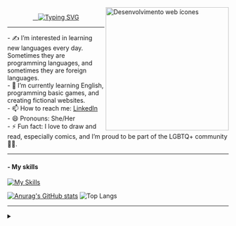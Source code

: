 <a href="https://www.flaticon.com/br/icones-gratis/desenvolvimento-web" title="Desenvolvimento web ícones">
  <img align="right" alt="Desenvolvimento web ícones" height="280" src="https://cdn-icons-png.flaticon.com/128/4667/4667917.png" title="Desenvolvimento web ícones">
</a>

<p align="center">
  <a href="https://git.io/typing-svg">
    <img src="https://readme-typing-svg.demolab.com/?lines=👋+Hi,+I’m+Mariana+Torres+Flores;🤝+Welcome+to+my+GitHub+Profile!&font=Segoe Script" alt="Typing SVG"/>
  </a>
</p>
<hr>
- ✍️ I’m interested in learning new languages every day. Sometimes they are programming languages, and sometimes they are foreign languages.
<br>
- 🌱 I’m currently learning English, programming basic games, and creating fictional websites.
<br>
- 📫 How to reach me: <a href="https://www.linkedin.com/in/Mariana-Torres-🏳️‍🌈-289099210">LinkedIn</a>
<br>
- 😄 Pronouns: She/Her
<br>
- ⚡ Fun fact: I love to draw and read, especially comics, and I’m proud to be part of the LGBTQ+ community🏳️‍🌈.
<hr>
<h4>- My skills</h4>

[![My Skills](https://skillicons.dev/icons?i=js,html,css,cs,py)](https://skillicons.dev)

[![Anurag's GitHub stats](https://github-readme-stats.vercel.app/api?username=mariana-rgb&show_icons=true&bg_color=000000&title_color=00FFFF&text_color=0099CC&icon_color=800080)](https://github.com/anuraghazra/github-readme-stats) ![Top Langs](https://github-readme-stats.vercel.app/api/top-langs/?username=mariana-rgb&layout=compact&bg_color=000000&title_color=00FFFF&text_color=0099CC)

<hr>
<details align="left">
<summary></summary> 
  - GitHub Stats by <a href="https://github.com/anuraghazra/github-readme-stats">anuraghazra</a><br>
  -  <a href="https://www.flaticon.com/br/icones-gratis/desenvolvimento-web" title="desenvolvimento web ícones">Web development icon created by srip - Flaticon</a>
<div align="right">This README was made by <a href="https://github.com/mariana-rgb">MTF</a>.</div>
 
</details>

